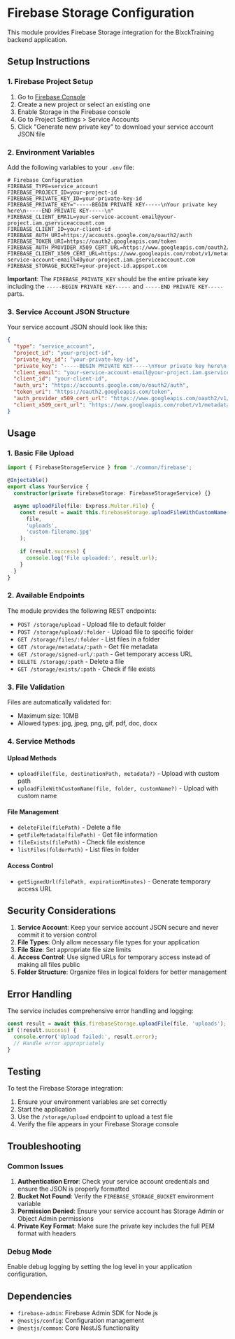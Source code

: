 # Firebase Storage Configuration

This module provides Firebase Storage integration for the BlxckTraining backend application.

## Setup Instructions

### 1. Firebase Project Setup

1. Go to [Firebase Console](https://console.firebase.google.com/)
2. Create a new project or select an existing one
3. Enable Storage in the Firebase console
4. Go to Project Settings > Service Accounts
5. Click "Generate new private key" to download your service account JSON file

### 2. Environment Variables

Add the following variables to your `.env` file:

```env
# Firebase Configuration
FIREBASE_TYPE=service_account
FIREBASE_PROJECT_ID=your-project-id
FIREBASE_PRIVATE_KEY_ID=your-private-key-id
FIREBASE_PRIVATE_KEY="-----BEGIN PRIVATE KEY-----\nYour private key here\n-----END PRIVATE KEY-----\n"
FIREBASE_CLIENT_EMAIL=your-service-account-email@your-project.iam.gserviceaccount.com
FIREBASE_CLIENT_ID=your-client-id
FIREBASE_AUTH_URI=https://accounts.google.com/o/oauth2/auth
FIREBASE_TOKEN_URI=https://oauth2.googleapis.com/token
FIREBASE_AUTH_PROVIDER_X509_CERT_URL=https://www.googleapis.com/oauth2/v1/certs
FIREBASE_CLIENT_X509_CERT_URL=https://www.googleapis.com/robot/v1/metadata/x509/your-service-account-email%40your-project.iam.gserviceaccount.com
FIREBASE_STORAGE_BUCKET=your-project-id.appspot.com
```

**Important**: The `FIREBASE_PRIVATE_KEY` should be the entire private key including the `-----BEGIN PRIVATE KEY-----` and `-----END PRIVATE KEY-----` parts.

### 3. Service Account JSON Structure

Your service account JSON should look like this:

```json
{
  "type": "service_account",
  "project_id": "your-project-id",
  "private_key_id": "your-private-key-id",
  "private_key": "-----BEGIN PRIVATE KEY-----\nYour private key here\n-----END PRIVATE KEY-----\n",
  "client_email": "your-service-account-email@your-project.iam.gserviceaccount.com",
  "client_id": "your-client-id",
  "auth_uri": "https://accounts.google.com/o/oauth2/auth",
  "token_uri": "https://oauth2.googleapis.com/token",
  "auth_provider_x509_cert_url": "https://www.googleapis.com/oauth2/v1/certs",
  "client_x509_cert_url": "https://www.googleapis.com/robot/v1/metadata/x509/your-service-account-email%40your-project.iam.gserviceaccount.com"
}
```

## Usage

### 1. Basic File Upload

```typescript
import { FirebaseStorageService } from './common/firebase';

@Injectable()
export class YourService {
  constructor(private firebaseStorage: FirebaseStorageService) {}

  async uploadFile(file: Express.Multer.File) {
    const result = await this.firebaseStorage.uploadFileWithCustomName(
      file,
      'uploads',
      'custom-filename.jpg'
    );
    
    if (result.success) {
      console.log('File uploaded:', result.url);
    }
  }
}
```

### 2. Available Endpoints

The module provides the following REST endpoints:

- `POST /storage/upload` - Upload file to default folder
- `POST /storage/upload/:folder` - Upload file to specific folder
- `GET /storage/files/:folder` - List files in a folder
- `GET /storage/metadata/:path` - Get file metadata
- `GET /storage/signed-url/:path` - Get temporary access URL
- `DELETE /storage/:path` - Delete a file
- `GET /storage/exists/:path` - Check if file exists

### 3. File Validation

Files are automatically validated for:
- Maximum size: 10MB
- Allowed types: jpg, jpeg, png, gif, pdf, doc, docx

### 4. Service Methods

#### Upload Methods
- `uploadFile(file, destinationPath, metadata?)` - Upload with custom path
- `uploadFileWithCustomName(file, folder, customName?)` - Upload with custom name

#### File Management
- `deleteFile(filePath)` - Delete a file
- `getFileMetadata(filePath)` - Get file information
- `fileExists(filePath)` - Check file existence
- `listFiles(folderPath)` - List files in folder

#### Access Control
- `getSignedUrl(filePath, expirationMinutes)` - Generate temporary access URL

## Security Considerations

1. **Service Account**: Keep your service account JSON secure and never commit it to version control
2. **File Types**: Only allow necessary file types for your application
3. **File Size**: Set appropriate file size limits
4. **Access Control**: Use signed URLs for temporary access instead of making all files public
5. **Folder Structure**: Organize files in logical folders for better management

## Error Handling

The service includes comprehensive error handling and logging:

```typescript
const result = await this.firebaseStorage.uploadFile(file, 'uploads');
if (!result.success) {
  console.error('Upload failed:', result.error);
  // Handle error appropriately
}
```

## Testing

To test the Firebase Storage integration:

1. Ensure your environment variables are set correctly
2. Start the application
3. Use the `/storage/upload` endpoint to upload a test file
4. Verify the file appears in your Firebase Storage console

## Troubleshooting

### Common Issues

1. **Authentication Error**: Check your service account credentials and ensure the JSON is properly formatted
2. **Bucket Not Found**: Verify the `FIREBASE_STORAGE_BUCKET` environment variable
3. **Permission Denied**: Ensure your service account has Storage Admin or Object Admin permissions
4. **Private Key Format**: Make sure the private key includes the full PEM format with headers

### Debug Mode

Enable debug logging by setting the log level in your application configuration.

## Dependencies

- `firebase-admin`: Firebase Admin SDK for Node.js
- `@nestjs/config`: Configuration management
- `@nestjs/common`: Core NestJS functionality
